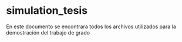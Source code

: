 # simulation_tesis
En este documento se encontrara todos los archivos utilizados para la demostración del trabajo de grado 
